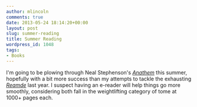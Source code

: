 ```yaml
---
author: mlincoln
comments: true
date: 2013-05-24 18:14:20+00:00
layout: post
slug: summer-reading
title: Summer Reading
wordpress_id: 1048
tags:
- Books
---
```


I'm going to be plowing through Neal Stephenson's [_Anathem_](http://www.worldcat.org/title/anathem/oclc/191930336) this summer, hopefully with a bit more success than my attempts to tackle the exhausting [_Reamde_](http://www.worldcat.org/title/reamde/oclc/703206576) last year. I suspect having an e-reader will help things go more smoothly, considering both fall in the weightlifting category  of tome at 1000+ pages each.
